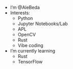 - I’m @AleBeda
- Interests:
  - Python
  - Jupyter Notebooks/Lab
  - APL
  - OpenCV
  - Rust
  - Vibe coding
- I’m currently learning
  - Rust
  - TensorFlow

<!---
AleBeda/AleBeda is a ✨ special ✨ repository because its `README.md` (this file) appears on your GitHub profile.
You can click the Preview link to take a look at your changes.
--->
